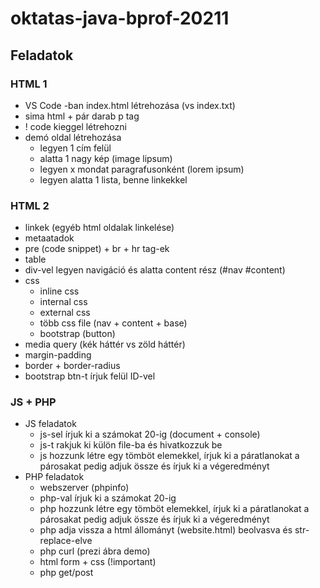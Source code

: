 # oktatas-java-bprof-20211

## Feladatok

### HTML 1

- VS Code -ban index.html létrehozása (vs index.txt)
- sima html + pár darab p tag
- ! code kieggel létrehozni
- demó oldal létrehozása
    - legyen 1 cím felül
    - alatta 1 nagy kép (image lipsum)
    - legyen x mondat paragrafusonként (lorem ipsum)
    - legyen alatta 1 lista, benne linkekkel
    
### HTML 2

- linkek (egyéb html oldalak linkelése)
- metaatadok
- pre (code snippet) + br + hr tag-ek
- table
- div-vel legyen navigáció és alatta content rész (#nav #content)
- css
    - inline css
    - internal css
    - external css
    - több css file (nav + content + base)
    - bootstrap (button)
- media query (kék háttér vs zöld háttér)
- margin-padding
- border + border-radius
- bootstrap btn-t írjuk felül ID-vel

### JS + PHP

- JS feladatok
    - js-sel írjuk ki a számokat 20-ig (document + console)
    - js-t rakjuk ki külön file-ba és hivatkozzuk be
    - js hozzunk létre egy tömböt elemekkel, írjuk ki a páratlanokat a párosakat pedig adjuk össze és írjuk ki a végeredményt
- PHP feladatok
    - webszerver (phpinfo)
    - php-val írjuk ki a számokat 20-ig
    - php hozzunk létre egy tömböt elemekkel, írjuk ki a páratlanokat a párosakat pedig adjuk össze és írjuk ki a végeredményt
    - php adja vissza a html állományt (website.html) beolvasva és str-replace-elve
    - php curl (prezi ábra demo)
    - html form + css (!important)
    - php get/post
